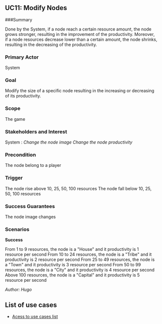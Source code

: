 ## UC11: Modify Nodes

###Summary

Done by the System, if a node reach a certain resource amount, the node grows stronger, resulting in the improvement of the productivity.
Moreover, if a node resources decrease lower than a certain amount, the node shrinks, resulting in the decreasing of the productivity.

### Primary Actor

System

### Goal

Modify the size of a specific node resulting in the increasing or decreasing of its productivity.

### Scope

The game

### Stakeholders and Interest

System :
*Change the node image*
*Change the node productivity*

### Precondition

The node belong to a player

### Trigger

The node rise above 10, 25, 50, 100 resources
The node fall below 10, 25, 50, 100 resources

### Success Guarantees

The node image changes

### Scenarios

**Success**

From 1 to 9 resources, the node is a "House" and it productivity is 1 resource per second
From 10 to 24 resources, the node is a "Tribe" and it productivity is 2 resource per second
From 25 to 49 resources, the node is a "Town" and it productivity is 3 resource per second
From 50 to 99 resources, the node is a "City" and it productivity is 4 resource per second
Above 100 resources, the node is a "Capital" and it productivity is 5 resource per second


*Author: Hugo*
## List of use cases
* [Acess to use cases list][L]

[L]:../UserCase.md